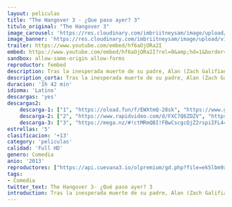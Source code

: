 ```yaml
---
layout: peliculas
title: "The Hangover 3 - ¿Que paso ayer? 3"
titulo_original: "The Hangover 3"
image_carousel: 'https://res.cloudinary.com/imbriitneysam/image/upload/v1543285305/paso-3-oster-min.jpg'
image_banner: 'https://res.cloudinary.com/imbriitneysam/image/upload/v1543285307/paso3-banner-min.jpg'
trailer: https://www.youtube.com/embed/hf6aOjORa2I
embed: https://www.youtube.com/embed/hf6aOjORa2I?rel=0&amp;hd=1&border=0&wmode=opaque&enablejsapi=1&modestbranding=1&controls=1&showinfo=1
sandbox: allow-same-origin allow-forms
reproductor: fembed
description: Tras la inesperada muerte de su padre, Alan (Zach Galifianakas) es llevado por sus amigos Phil (Bradley Cooper), Stu (Ed Helms) y Doug (Justin Bartha) a un centro especializado para que mejore. Esta vez no hay boda ni fiesta de despedida ¿Qué puede ir mal? Pues que cuando estos chicos salen a la carretera, y sobre todo cuando aparece Chow (Ken Jeong)… la suerte está echada.
description_corta: Tras la inesperada muerte de su padre, Alan (Zach Galifianakas) es llevado por sus amigos Phil (Bradley Cooper), Stu (Ed Helms) y Doug (Justin Bartha) a un centro especializado para que mejore. Esta vez no hay boda ni fiesta de despedida ¿Qué..
duracion: '1h 42 min'
idioma: 'Latino'
descargas: 'yes'
descargas2:
    descarga-1: ["1", "https://oload.fun/f/EWXtmQ-28sk", "https://www.google.com/s2/favicons?domain=openload.co","OpenLoad","https://res.cloudinary.com/imbriitneysam/image/upload/v1541473684/mexico.png", "Latino", "Full HD"]
    descarga-2: ["2", "https://www.rapidvideo.com/d/FXC7Q6ZDZV", "https://www.google.com/s2/favicons?domain=www.rapidvideo.com","RapidVideo","https://res.cloudinary.com/imbriitneysam/image/upload/v1541473684/mexico.png", "Latino", "Full HD"]
    descarga-3: ["3", "https://mega.nz/#!ctMRmQBI!FBwCscgcQjZ2rspiIFL44_XMsU1nVma1_NTwYhHOTiI", "https://www.google.com/s2/favicons?domain=mega.nz","Mega","https://res.cloudinary.com/imbriitneysam/image/upload/v1541473684/mexico.png", "Latino", "Full HD"]
estrellas: '5'
clasificacion: '+13'
category: 'peliculas'
calidad: 'Full HD'
genero: Comedia
anio: '2013'
reproductores: ["https://api.cuevana3.io/olpremium/gd.php?file=ek5lbm9xYWNrS0xNejZabVlkSFIyTkxQb3BPWDB0UFkwY3lvbjJIRjBPQ1QwNStUck1mVG9kVExvM0djeHA3VnFybXRscUdvMWRXNHRZbU1lYXVUeDg2cGpKVmp4cXpBejYxcGxhMnNyc25TclhpV1pNN014NmZYZHBaams5RFZ6N1dVaEhxcjJjVFN6NmFJZU1yV3dyeXhpSU5scTlyVnFMV05oSit3cjhHVXVYaVhpTWFreEx5c2FKTjdvOW5YcXFSb2pIZk9rOENxeTMyWGlhVFN6TStvYklLRWlNbmYxOG1ZYjZ6SDFBPT0","https://api.cuevana3.io/rr/gd.php?h=ek5lbm9xYWNrS0xJMVp5b21KREk0dFBLbjVkaHhkRGdrOG1jbnBpUnhhS1Z3cWgzcGMvSzZhdmRoR1o1cHMzZG10bGtsb0RYazZyYjBhS1lvTkhTdkp1U3FadVkyUT09","https://animekao.club/kaodrive/embed.php?data=SSCgCHnd7gbNobvOXDkWO13dVg+zThpGIj/Vs5QWycvBP4lB5qbXh9ZRF8hVHSwJuczKmemZj0Wc+QJBPu0rJK3asR/Y7bJjoXU94cS+Y3PYHbDZN+YePemLiadNvtQnwyq5w2XJqISBAuk6G9RlvpMk8f5dhfb4biJ0yAtbVJNE+nhhewpc0c2ERXDQNSCLZXTqs/ugMRxcRkXvB8VprM/XppT1MLJxXSN3DRHoUDQ6wrPBuBERCpfGjcCb6crq0+jSKZrfv7Cq/ul/m9H0WbS6uYjRYkp+mCqEQZimSaCBcNZmS3wcKO/kBnOO4FIPNIhc2awrQjADOsC0/+dCUYdbde9BgVQVqoZMvIsWorvACXHRRlopJZNRYASIbZp0Ct+AFUb4jkiG9GK2tZW83g=="]
tags:
- Comedia
twitter_text: The Hangover 3- ¿Qué paso ayer? 3
introduction: Tras la inesperada muerte de su padre, Alan (Zach Galifianakas) es llevado por sus amigos Phil (Bradley Cooper), Stu (Ed Helms) y Doug (Justin Bartha) a un centro especializado para que mejore. Esta vez no hay boda ni fiesta de despedida ¿Qué..
---
```



 








